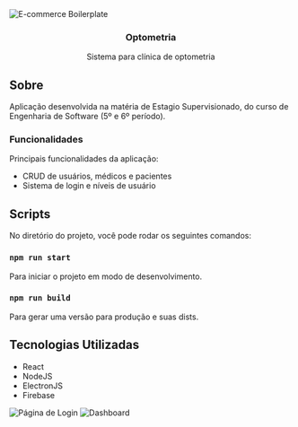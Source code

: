 <img alt="E-commerce Boilerplate" src="https://i.imgur.com/KnWfwss.png"/>

<h3 align="center">
    Optometria
</h3>

<p align="center">Sistema para clínica de optometria</p>

## Sobre 

Aplicação desenvolvida na matéria de Estagio Supervisionado, do curso de Engenharia de Software (5º e 6º período).

### Funcionalidades

Principais funcionalidades da aplicação: 

- CRUD de usuários, médicos e pacientes
- Sistema de login e níveis de usuário


## Scripts

No diretório do projeto, você pode rodar os seguintes comandos:

### `npm run start`

Para iniciar o projeto em modo de desenvolvimento.

### `npm run build`

Para gerar uma versão para produção e suas dists.

## Tecnologias Utilizadas 

- React
- NodeJS
- ElectronJS
- Firebase

<img alt="Página de Login" src="https://i.imgur.com/lvgwRTW.png"/>
<img alt="Dashboard" src="https://i.imgur.com/EnFumIt.png"/>
